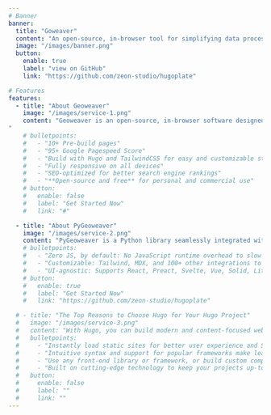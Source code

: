 ```yaml
---
# Banner
banner:
  title: "Goweaver"
  content: "An open-source, in-browser tool for simplifying data processing workflows with high-performance server support, featuring code history and workflow orchestration."
  image: "/images/banner.png"
  button:
    enable: true
    label: "view on GitHub"
    link: "https://github.com/zeon-studio/hugoplate"

# Features
features:
  - title: "About Geoweaver"
    image: "/images/service-1.png"
    content: "Geoweaver is an open-source, in-browser software designed for simplifying the composition and execution of data processing workflows. It efficiently leverages high-performance servers for workflow execution and includes features such as code history and workflow orchestration, easing the creation and maintenance of workflows. Additionally, Geoweaver serves as an all-in-one solution, providing functionality for server management, code repository, workflow orchestration, and history recording. Accessible from both local and remote machines, Geoweaver offers a versatile and seamless experience for users engaged in data processing workflows.
"
    # bulletpoints:
    #   - "10+ Pre-build pages"
    #   - "95+ Google Pagespeed Score"
    #   - "Build with Hugo and TailwindCSS for easy and customizable styling"
    #   - "Fully responsive on all devices"
    #   - "SEO-optimized for better search engine rankings"
    #   - "**Open-source and free** for personal and commercial use"
    # button:
    #   enable: false
    #   label: "Get Started Now"
    #   link: "#"

  - title: "About PyGeoweaver"
    image: "/images/service-2.png"
    content: "PyGeoweaver is a Python library seamlessly integrated with the Geoweaver workflow management system. It enables users to interact with Geoweaver workflows programmatically, offering full Geoweaver functionality, including workflow orchestration, code history/versioning, and server management. With a focus on Python integration, PyGeoweaver serves as a versatile tool for automating complex data processing tasks, integrating with the Python ecosystem, and developing custom workflows."
    # bulletpoints:
    #   - "Zero JS, by default: No JavaScript runtime overhead to slow you down."
    #   - "Customizable: Tailwind, MDX, and 100+ other integrations to choose from."
    #   - "UI-agnostic: Supports React, Preact, Svelte, Vue, Solid, Lit and more."
    # button:
    #   enable: true
    #   label: "Get Started Now"
    #   link: "https://github.com/zeon-studio/hugoplate"

  # - title: "The Top Reasons to Choose Hugo for Your Hugo Project"
  #   image: "/images/service-3.png"
  #   content: "With Hugo, you can build modern and content-focused websites without sacrificing performance or ease of use."
  #   bulletpoints:
  #     - "Instantly load static sites for better user experience and SEO."
  #     - "Intuitive syntax and support for popular frameworks make learning and using Hugo a breeze."
  #     - "Use any front-end library or framework, or build custom components, for any project size."
  #     - "Built on cutting-edge technology to keep your projects up-to-date with the latest web standards."
  #   button:
  #     enable: false
  #     label: ""
  #     link: ""
---
```

